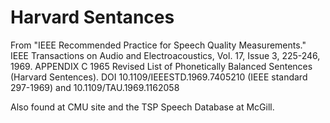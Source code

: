 # Harvard Sentances 

From "IEEE Recommended Practice for Speech Quality Measurements." IEEE Transactions on Audio and Electroacoustics, Vol. 17, Issue 3, 225-246, 1969. APPENDIX C 1965 Revised List of Phonetically Balanced Sentences (Harvard Sentences). DOI 10.1109/IEEESTD.1969.7405210 (IEEE standard 297-1969) and 10.1109/TAU.1969.1162058

Also found at CMU site and the TSP Speech Database at McGill.